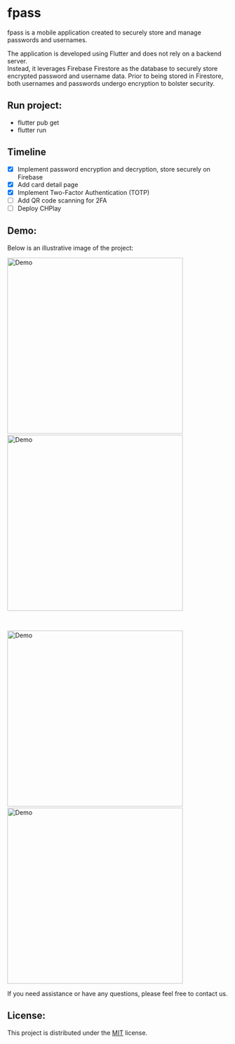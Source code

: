 # fpass

fpass is a mobile application created to securely store and manage passwords and usernames.

The application is developed using Flutter and does not rely on a backend server.\
Instead, it leverages Firebase Firestore as the database to securely store encrypted password and username data. Prior to being stored in Firestore, both usernames and passwords undergo encryption to bolster security.

## Run project:
- flutter pub get
- flutter run

## Timeline
- [x] Implement password encryption and decryption, store securely on Firebase
- [x] Add card detail page
- [x] Implement Two-Factor Authentication (TOTP)
- [ ] Add QR code scanning for 2FA
- [ ] Deploy CHPlay

## Demo:

Below is an illustrative image of the project:

<img src="./images/demo3.jpg" alt="Demo" width="400">
&nbsp;&nbsp;&nbsp;
<img src="./images/demo2.jpg" alt="Demo" width="400">

&nbsp;

<img src="./images/demo1.jpg" alt="Demo" width="400">
&nbsp;&nbsp;&nbsp;
<img src="./images/demo4.jpg" alt="Demo" width="400">

If you need assistance or have any questions, please feel free to contact us.

## License:

This project is distributed under the [MIT](https://opensource.org/licenses/MIT) license.